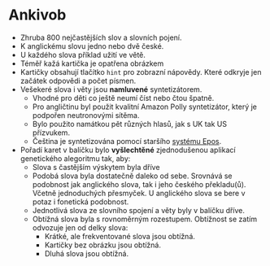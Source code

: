 # Ankivob

- Zhruba 800 nejčastějších slov a slovních pojení.
- K anglickému slovu jedno nebo dvě české.
- U každého slova příklad užití ve větě.
- Téměř kažá kartička je opatřena obrázkem
- Kartičky obsahují tlačítko `hint` pro zobrazní nápovědy. Které odkryje jen začátek odpovědi a počet písmen.
- Vešekeré slova i věty jsou **namluvené** syntetizátorem. 
  - Vhodné pro děti co ještě neumí číst nebo čtou špatně.  
  - Pro angličtinu byl použit kvalitní Amazon Polly syntetizátor, který je podpořen neutronovými sítěma. 
  - Bylo použito namátkou pět různých hlasů, jak s UK tak US přízvukem.
  - Čeština je syntetizována pomocí staršího [systému Epos](http://epos.ufe.cz/).
- Pořadí karet v balíčku bylo **vyšlechtěné** zjednodušenou aplikací genetického alegoritmu tak, aby:
  - Slova s častějším výskytem byla dříve
  - Podobá slova byla dostatečně daleko od sebe. Srovnává se podobnost jak anglického slova, tak i jeho českého překladu(ů). Včetně jednoduchých přesmyček. U anglického slova se bere v potaz i fonetická podobnost.
  - Jednotlivá slova ze slovního spojení a věty  byly v balíčku dříve.
  - Obtížná slova byla s rovnoměrným rozestupem. Obtížnost se zatím odvozuje jen od delky slova:
    - Krátké, ale frekventované slova jsou obtížná.
    - Kartičky bez obrázku jsou obtížná.
    - Dluhá slova jsou obtížná.
